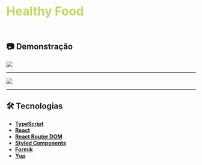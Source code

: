 <div align="center" style="display: flex">
  <h1 style="color: #BADC58; font-size: 32px">Healthy Food</h1>
</div>

#

## 📷 Demonstração

![](./github/healthy-food.gif)

---

![](./github/healthy-food-mobile.gif)

---

## :hammer_and_wrench: Tecnologias

- **[TypeScript](https://www.typescriptlang.org/)**
- **[React](https://pt-br.reactjs.org/)**
- **[React Router DOM](https://reactrouter.com/core/guides/philosophy)**
- **[Styled Components](https://styled-components.com/)**
- **[Formik](https://formik.org/)**
- **[Yup](https://github.com/jquense/yup)**
